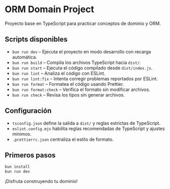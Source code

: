 # ORM Domain Project

Proyecto base en TypeScript para practicar conceptos de dominio y ORM.

## Scripts disponibles

- `bun run dev` – Ejecuta el proyecto en modo desarrollo con recarga automática.
- `bun run build` – Compila los archivos TypeScript hacia `dist/`.
- `bun run start` – Ejecuta el código compilado desde `dist/index.js`.
- `bun run lint` – Analiza el código con ESLint.
- `bun run lint:fix` – Intenta corregir problemas reportados por ESLint.
- `bun run format` – Formatea el código usando Prettier.
- `bun run format:check` – Verifica el formato sin modificar archivos.
- `bun run check` – Revisa los tipos sin generar archivos.

## Configuración

- `tsconfig.json` define la salida a `dist/` y reglas estrictas de TypeScript.
- `eslint.config.mjs` habilita reglas recomendadas de TypeScript y ajustes mínimos.
- `.prettierrc.json` centraliza el estilo de formato.

## Primeros pasos

```powershell
bun install
bun run dev
```

¡Disfruta construyendo tu dominio! 
